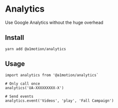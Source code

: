 # Analytics

Use Google Analytics without the huge overhead

## Install

```
yarn add @a1motion/analytics
```

## Usage

```
import analytics from '@a1motion/analytics`

# Only call once
analytics('UA-XXXXXXXXX-X')

# Send events
analytics.event('Videos', 'play', 'Fall Campaign')
```
